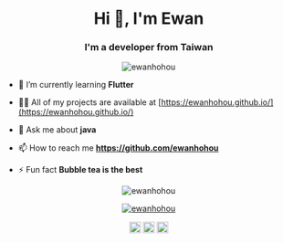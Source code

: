 <h1 align="center">Hi 👋, I'm Ewan</h1>
<h3 align="center">I'm a developer from Taiwan</h3>

<p align="center"> 
  <img src="https://komarev.com/ghpvc/?username=ewanhohou" alt="ewanhohou" /> 
</p>

- 🌱 I’m currently learning **Flutter**

- 👨‍💻 All of my projects are available at [https://ewanhohou.github.io/](https://ewanhohou.github.io/)

- 💬 Ask me about **java**

- 📫 How to reach me **https://github.com/ewanhohou**

- ⚡ Fun fact **Bubble tea is the best**

<p align="center"><img src="https://github-readme-stats.vercel.app/api?username=ewanhohou&theme=dark&show_icons=true" alt="ewanhohou" /></p>
<p align="center">
  <a href="https://github.com/ryo-ma/github-profile-trophy"><img src="https://github-profile-trophy.vercel.app/?username=ewanhohou&theme=onedark&row=2&column=4&margin-w=5&margin-h=5&no-bg=false&no-frame=true&title=MultiLanguage,Stars,Followers,Repositories" alt="ewanhohou" />
</p>
<p align="center">
<a href="https://codepen.io/ewanhohou" target="blank"><img align="center" src="https://cdn.jsdelivr.net/npm/simple-icons@3.0.1/icons/codepen.svg" alt="ewanhohou" height="20" width="20" /></a>
<a href="https://dev.to/ewanhohou" target="blank"><img align="center" src="https://cdn.jsdelivr.net/npm/simple-icons@3.0.1/icons/dev-dot-to.svg" alt="ewanhohou" height="20" width="20" /></a>
<a href="https://medium.com/@ewan520" target="blank"><img align="center" src="https://cdn.jsdelivr.net/npm/simple-icons@3.0.1/icons/medium.svg" alt="@ewan520" height="20" width="20" /></a>
</p>
